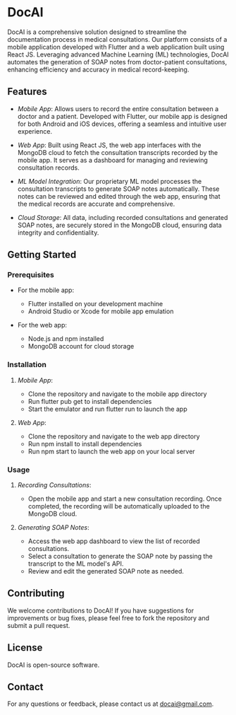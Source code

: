 # DocAI

DocAI is a comprehensive solution designed to streamline the documentation process in medical consultations. Our platform consists of a mobile application developed with Flutter and a web application built using React JS. Leveraging advanced Machine Learning (ML) technologies, DocAI automates the generation of SOAP notes from doctor-patient consultations, enhancing efficiency and accuracy in medical record-keeping.

## Features

- *Mobile App*: Allows users to record the entire consultation between a doctor and a patient. Developed with Flutter, our mobile app is designed for both Android and iOS devices, offering a seamless and intuitive user experience.

- *Web App*: Built using React JS, the web app interfaces with the MongoDB cloud to fetch the consultation transcripts recorded by the mobile app. It serves as a dashboard for managing and reviewing consultation records.

- *ML Model Integration*: Our proprietary ML model processes the consultation transcripts to generate SOAP notes automatically. These notes can be reviewed and edited through the web app, ensuring that the medical records are accurate and comprehensive.

- *Cloud Storage*: All data, including recorded consultations and generated SOAP notes, are securely stored in the MongoDB cloud, ensuring data integrity and confidentiality.

## Getting Started

### Prerequisites

- For the mobile app:
  - Flutter installed on your development machine
  - Android Studio or Xcode for mobile app emulation

- For the web app:
  - Node.js and npm installed
  - MongoDB account for cloud storage

### Installation

1. *Mobile App*:
   - Clone the repository and navigate to the mobile app directory
   - Run flutter pub get to install dependencies
   - Start the emulator and run flutter run to launch the app

2. *Web App*:
   - Clone the repository and navigate to the web app directory
   - Run npm install to install dependencies
   - Run npm start to launch the web app on your local server

### Usage

1. *Recording Consultations*:
   - Open the mobile app and start a new consultation recording. Once completed, the recording will be automatically uploaded to the MongoDB cloud.

2. *Generating SOAP Notes*:
   - Access the web app dashboard to view the list of recorded consultations.
   - Select a consultation to generate the SOAP note by passing the transcript to the ML model's API.
   - Review and edit the generated SOAP note as needed.

## Contributing

We welcome contributions to DocAI! If you have suggestions for improvements or bug fixes, please feel free to fork the repository and submit a pull request.

## License

DocAI is open-source software.

## Contact

For any questions or feedback, please contact us at docai@gmail.com.
